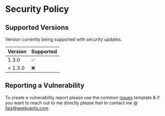 # Security Policy

## Supported Versions

Version currently being supported with security updates.

| Version | Supported          |
| ------- | ------------------ |
| 1.3.0   | :white_check_mark: |
| < 1.3.0| :x:             |

## Reporting a Vulnerability

To create a vulnerability report please use the common [issues](https://github.com/GeekyAnts/ga-wdio/issues/new?template=bug_report.md) template & if you want to reach out to me directly please feel to contact me @ [faiz@geekyants.com](mailto:faiz@geekyants.com).
